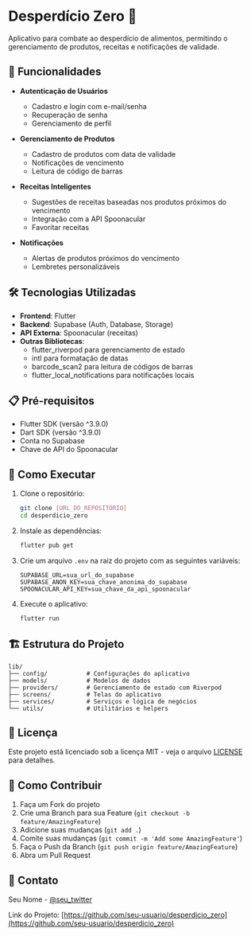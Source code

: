 # Desperdício Zero 🍎

Aplicativo para combate ao desperdício de alimentos, permitindo o gerenciamento de produtos, receitas e notificações de validade.

## 🚀 Funcionalidades

- **Autenticação de Usuários**
  - Cadastro e login com e-mail/senha
  - Recuperação de senha
  - Gerenciamento de perfil

- **Gerenciamento de Produtos**
  - Cadastro de produtos com data de validade
  - Notificações de vencimento
  - Leitura de código de barras

- **Receitas Inteligentes**
  - Sugestões de receitas baseadas nos produtos próximos do vencimento
  - Integração com a API Spoonacular
  - Favoritar receitas

- **Notificações**
  - Alertas de produtos próximos do vencimento
  - Lembretes personalizáveis

## 🛠️ Tecnologias Utilizadas

- **Frontend**: Flutter
- **Backend**: Supabase (Auth, Database, Storage)
- **API Externa**: Spoonacular (receitas)
- **Outras Bibliotecas**:
  - flutter_riverpod para gerenciamento de estado
  - intl para formatação de datas
  - barcode_scan2 para leitura de códigos de barras
  - flutter_local_notifications para notificações locais

## 📋 Pré-requisitos

- Flutter SDK (versão ^3.9.0)
- Dart SDK (versão ^3.9.0)
- Conta no Supabase
- Chave de API do Spoonacular

## 🚀 Como Executar

1. Clone o repositório:
   ```bash
   git clone [URL_DO_REPOSITÓRIO]
   cd desperdicio_zero
   ```

2. Instale as dependências:
   ```bash
   flutter pub get
   ```

3. Crie um arquivo `.env` na raiz do projeto com as seguintes variáveis:
   ```
   SUPABASE_URL=sua_url_do_supabase
   SUPABASE_ANON_KEY=sua_chave_anonima_do_supabase
   SPOONACULAR_API_KEY=sua_chave_da_api_spoonacular
   ```

4. Execute o aplicativo:
   ```bash
   flutter run
   ```

## 🏗️ Estrutura do Projeto

```
lib/
├── config/           # Configurações do aplicativo
├── models/           # Modelos de dados
├── providers/        # Gerenciamento de estado com Riverpod
├── screens/          # Telas do aplicativo
├── services/         # Serviços e lógica de negócios
└── utils/            # Utilitários e helpers
```

## 📝 Licença

Este projeto está licenciado sob a licença MIT - veja o arquivo [LICENSE](LICENSE) para detalhes.

## 🤝 Como Contribuir

1. Faça um Fork do projeto
2. Crie uma Branch para sua Feature (`git checkout -b feature/AmazingFeature`)
3. Adicione suas mudanças (`git add .`)
4. Comite suas mudanças (`git commit -m 'Add some AmazingFeature'`)
5. Faça o Push da Branch (`git push origin feature/AmazingFeature`)
6. Abra um Pull Request

## 📧 Contato

Seu Nome - [@seu_twitter](https://twitter.com/seu_twitter)

Link do Projeto: [https://github.com/seu-usuario/desperdicio_zero](https://github.com/seu-usuario/desperdicio_zero)
